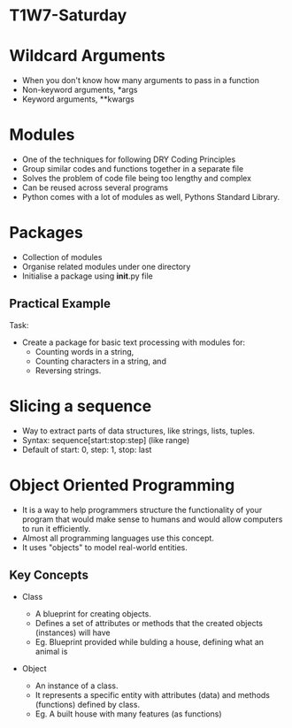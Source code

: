 # T1W7-Saturday

# Wildcard Arguments
- When you don't know how many arguments to pass in a function
- Non-keyword arguments, *args
- Keyword arguments, **kwargs

# Modules
- One of the techniques for following DRY Coding Principles
- Group similar codes and functions together in a separate file
- Solves the problem of code file being too lengthy and complex
- Can be reused across several programs
- Python comes with a lot of modules as well, Pythons Standard Library.

# Packages
- Collection of modules
- Organise related modules under one directory
- Initialise a package using __init__.py file

## Practical Example
Task:
- Create a package for basic text processing with modules for:
    - Counting words in a string,
    - Counting characters in a string, and
    - Reversing strings.

# Slicing a sequence
- Way to extract parts of data structures, like strings, lists, tuples.
- Syntax: sequence[start:stop:step] (like range) 
- Default of start: 0, step: 1, stop: last

# Object Oriented Programming
- It is a way to help programmers structure the functionality of your program that would make sense to humans and would allow computers to run it efficiently.
- Almost all programming languages use this concept.
- It uses "objects" to model real-world entities.

## Key Concepts
- Class
    - A blueprint for creating objects.
    - Defines a set of attributes or methods that the created objects (instances) will have
    - Eg. Blueprint provided while bulding a house, defining what an animal is

- Object
    - An instance of a class.
    - It represents a specific entity with attributes (data) and methods (functions) defined by class.
    - Eg. A built house with many features (as functions)
    